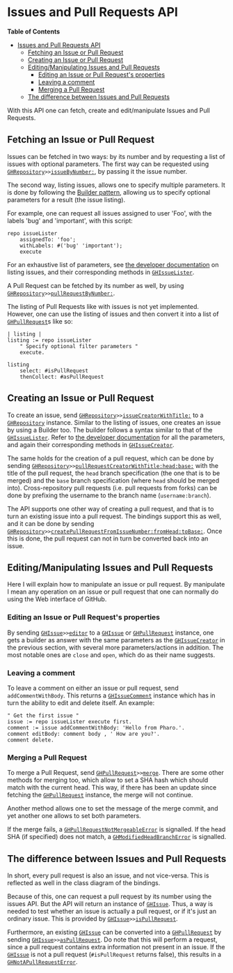 Issues and Pull Requests API
============================

<!-- markdown-toc start - Don't edit this section. Run M-x markdown-toc-generate-toc again -->
**Table of Contents**

- [Issues and Pull Requests API](#issues-and-pull-requests-api)
    - [Fetching an Issue or Pull Request](#fetching-an-issue-or-pull-request)
    - [Creating an Issue or Pull Request](#creating-an-issue-or-pull-request)
    - [Editing/Manipulating Issues and Pull Requests](#editingmanipulating-issues-and-pull-requests)
        - [Editing an Issue or Pull Request's properties](#editing-an-issue-or-pull-requests-properties)
        - [Leaving a comment](#leaving-a-comment)
        - [Merging a Pull Request](#merging-a-pull-request)
    - [The difference between Issues and Pull Requests](#the-difference-between-issues-and-pull-requests)

<!-- markdown-toc end -->

With this API one can fetch, create and edit/manipulate Issues and Pull Requests.

## Fetching an Issue or Pull Request

Issues can be fetched in two ways: by its number and by requesting a list of issues with optional parameters. The first way can be requested using [`GHRepository`](../GitHub-Repositories.package/GHRepository.class/README.md)`>>`[`issueByNumber:`](../GitHub-Issues.package/GHRepository.extension/instance/issueByNumber..st), by passing it the issue number.

The second way, listing issues, allows one to specify multiple parameters. It is done by following the [Builder pattern](https://en.wikipedia.org/wiki/Builder_pattern), allowing us to specify optional parameters for a result (the issue listing).

For example, one can request all issues assigned to user 'Foo', with the labels 'bug' and 'important', with this script:

```smalltalk
repo issueLister
	assignedTo: 'foo';
	withLabels: #('bug' 'important');
	execute
```

For an exhaustive list of parameters, see [the developer documentation](https://developer.github.com/v3/issues/#list-issues-for-a-repository) on listing issues, and their corresponding methods in [`GHIssueLister`](../GitHub-Issues.package/GHIssueLister.class/README.md).

A Pull Request can be fetched by its number as well, by using [`GHRepository`](../GitHub-Repositories.package/GHRepository.class/README.md)`>>`[`pullRequestByNumber:`](../GitHub-Pull-Requests.package/GHRepository.extension/instance/pullRequestByNumber..st).

The listing of Pull Requests like with issues is not yet implemented. However, one can use the listing of issues and then convert it into a list of [`GHPullRequest`](../GitHub-Pull-Requests.package/GHPullRequest.class/README.md)s like so:

```smalltalk
| listing |
listing := repo issueLister
	" Specify optional filter parameters "
	execute.

listing
	select: #isPullRequest
	thenCollect: #asPullRequest
```

## Creating an Issue or Pull Request

To create an issue, send [`GHRepository`](../GitHub-Repositories.package/GHRepository.class/README.md)`>>`[`issueCreatorWithTitle:`](../GitHub-Issues.package/GHRepository.extension/instance/issueCreatorWithTitle..st) to a [`GHRepository`](../GitHub-Repositories.package/GHRepository.class/README.md) instance. Similar to the listing of issues, one creates an issue by using a Builder too. The builder follows a syntax similar to that of the [`GHIssueLister`](../GitHub-Issues.package/GHIssueLister.class/README.md). Refer to [the developer documentation](https://developer.github.com/v3/issues/#create-an-issue) for all the parameters, and again their corresponding methods in [`GHIssueCreator`](../GitHub-Issues.package/GHIssueCreator.class/README.md).

The same holds for the creation of a pull request, which can be done by sending [`GHRepository`](../GitHub-Repositories.package/GHRepository.class/README.md)`>>`[`pullRequestCreatorWithTitle:head:base:`](../GitHub-Pull-Requests.package/GHRepository.extension/instance/pullRequestCreatorWithTitle.head.base..st) with the title of the pull request, the `head` branch specification (the one that is to be merged) and the `base` branch specification (where `head` should be merged into). Cross-repository pull requests (i.e. pull requests from forks) can be done by prefixing the username to the branch name (`username:branch`).

The API supports one other way of creating a pull request, and that is to turn an existing issue into a pull request. The bindings support this as well, and it can be done by sending [`GHRepository`](../GitHub-Repositories.package/GHRepository.class/README.md)`>>`[`createPullRequestFromIssueNumber:fromHead:toBase:`](../GitHub-Pull-Requests.package/GHRepository.extension/instance/createPullRequestFromIssueNumber.fromHead.toBase..st). Once this is done, the pull request can not in turn be converted back into an issue.

## Editing/Manipulating Issues and Pull Requests

Here I will explain how to manipulate an issue or pull request. By manipulate I mean any operation on an issue or pull request that one can normally do using the Web interface of GitHub.

### Editing an Issue or Pull Request's properties

By sending [`GHIssue`](../GitHub-Issues.package/GHIssue.class/README.md)`>>`[`editor`](../GitHub-Issues.package/GHIssue.class/instance/editor.st) to a [`GHIssue`](../GitHub-Issues.package/GHIssue.class/README.md) or [`GHPullRequest`](../GitHub-Pull-Requests.package/GHPullRequest.class/README.md) instance, one gets a builder as answer with the same parameters as the [`GHIssueCreator`](../GitHub-Issues.package/GHIssueCreator.class/README.md) in the previous section, with several more parameters/actions in addition. The most notable ones are `close` and `open`, which do as their name suggests.

### Leaving a comment

To leave a comment on either an issue or pull request, send `addCommentWithBody`. This returns a [`GHIssueComment`](../GitHub-Issues.package/GHIssueComment.class/README.md) instance which has in turn the ability to edit and delete itself. An example:

```smalltalk
" Get the first issue "
issue := repo issueLister execute first.
comment := issue addCommentWithBody: 'Hello from Pharo.'.
comment editBody: comment body , ' How are you?'.
comment delete.
```

### Merging a Pull Request

To merge a Pull Request, send [`GHPullRequest`](../GitHub-Pull-Requests.package/GHPullRequest.class/README.md)`>>`[`merge`](../GitHub-Pull-Requests.package/GHPullRequest.class/instance/merge.st). There are some other methods for merging too, which allow to set a SHA hash which should match with the current head. This way, if there has been an update since fetching the [`GHPullRequest`](../GitHub-Pull-Requests.package/GHPullRequest.class/README.md) instance, the merge will not continue.

Another method allows one to set the message of the merge commit, and yet another one allows to set both parameters.

If the merge fails, a [`GHPullRequestNotMergeableError`](../GitHub-Pull-Requests.package/GHPullRequestNotMergeableError.class/README.md) is signalled. If the head SHA (if specified) does not match, a [`GHModifiedHeadBranchError`](../GitHub-Pull-Requests.package/GHModifiedHeadBranchError.class/README.md) is signalled.

## The difference between Issues and Pull Requests

In short, every pull request is also an issue, and not vice-versa. This is reflected as well in the class diagram of the bindings.

Because of this, one can request a pull request by its number using the issues API. But the API will return an instance of [`GHIssue`](../GitHub-Issues.package/GHIssue.class/README.md). Thus, a way is needed to test whether an issue is actually a pull request, or if it's just an ordinary issue. This is provided by [`GHIssue`](../GitHub-Issues.package/GHIssue.class/README.md)`>>`[`isPullRequest`](../GitHub-Issues.package/GHIssue.class/instance/isPullRequest.st).

Furthermore, an existing [`GHIssue`](../GitHub-Issues.package/GHIssue.class/README.md) can be converted into a [`GHPullRequest`](../GitHub-Pull-Requests.package/GHPullRequest.class/README.md) by sending [`GHIssue`](../GitHub-Issues.package/GHIssue.class/README.md)`>>`[`asPullRequest`](../GitHub-Pull-Requests.package/GHIssue.extension/instance/asPullRequest.st). Do note that this will perform a request, since a pull request contains extra information not present in an issue. If the [`GHIssue`](../GitHub-Issues.package/GHIssue.class/README.md) is not a pull request (`#isPullRequest` returns false), this results in a [`GHNotAPullRequestError`](../GitHub-Pull-Requests.package/GHNotAPullRequestError.class/README.md).
